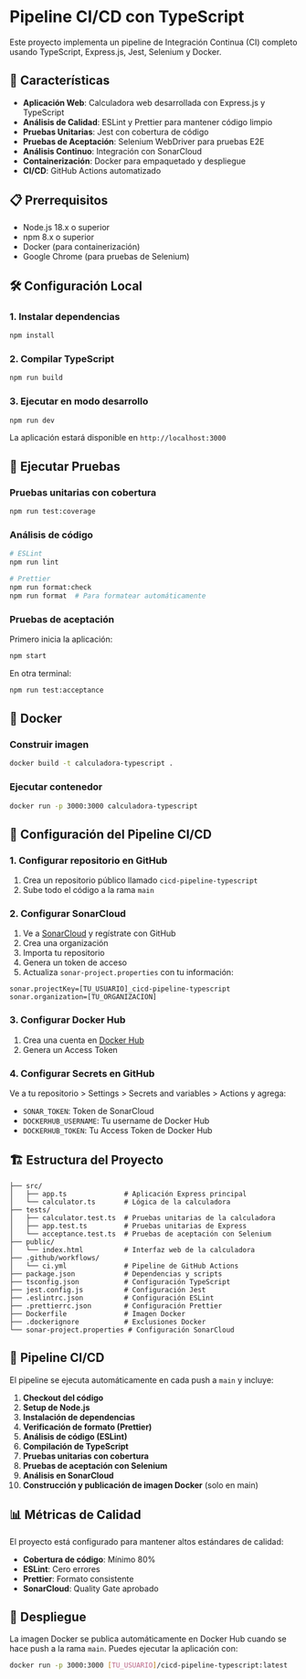 # Pipeline CI/CD con TypeScript

Este proyecto implementa un pipeline de Integración Continua (CI) completo usando TypeScript, Express.js, Jest, Selenium y Docker.

## 🚀 Características

- **Aplicación Web**: Calculadora web desarrollada con Express.js y TypeScript
- **Análisis de Calidad**: ESLint y Prettier para mantener código limpio
- **Pruebas Unitarias**: Jest con cobertura de código
- **Pruebas de Aceptación**: Selenium WebDriver para pruebas E2E
- **Análisis Continuo**: Integración con SonarCloud
- **Containerización**: Docker para empaquetado y despliegue
- **CI/CD**: GitHub Actions automatizado

## 📋 Prerrequisitos

- Node.js 18.x o superior
- npm 8.x o superior
- Docker (para containerización)
- Google Chrome (para pruebas de Selenium)

## 🛠️ Configuración Local

### 1. Instalar dependencias

```bash
npm install
```

### 2. Compilar TypeScript

```bash
npm run build
```

### 3. Ejecutar en modo desarrollo

```bash
npm run dev
```

La aplicación estará disponible en `http://localhost:3000`

## 🧪 Ejecutar Pruebas

### Pruebas unitarias con cobertura

```bash
npm run test:coverage
```

### Análisis de código

```bash
# ESLint
npm run lint

# Prettier
npm run format:check
npm run format  # Para formatear automáticamente
```

### Pruebas de aceptación

Primero inicia la aplicación:

```bash
npm start
```

En otra terminal:

```bash
npm run test:acceptance
```

## 🐳 Docker

### Construir imagen

```bash
docker build -t calculadora-typescript .
```

### Ejecutar contenedor

```bash
docker run -p 3000:3000 calculadora-typescript
```

## 🔧 Configuración del Pipeline CI/CD

### 1. Configurar repositorio en GitHub

1. Crea un repositorio público llamado `cicd-pipeline-typescript`
2. Sube todo el código a la rama `main`

### 2. Configurar SonarCloud

1. Ve a [SonarCloud](https://sonarcloud.io/) y regístrate con GitHub
2. Crea una organización
3. Importa tu repositorio
4. Genera un token de acceso
5. Actualiza `sonar-project.properties` con tu información:

```properties
sonar.projectKey=[TU_USUARIO]_cicd-pipeline-typescript
sonar.organization=[TU_ORGANIZACION]
```

### 3. Configurar Docker Hub

1. Crea una cuenta en [Docker Hub](https://hub.docker.com/)
2. Genera un Access Token

### 4. Configurar Secrets en GitHub

Ve a tu repositorio > Settings > Secrets and variables > Actions y agrega:

- `SONAR_TOKEN`: Token de SonarCloud
- `DOCKERHUB_USERNAME`: Tu username de Docker Hub
- `DOCKERHUB_TOKEN`: Tu Access Token de Docker Hub

## 🏗️ Estructura del Proyecto

```
├── src/
│   ├── app.ts              # Aplicación Express principal
│   └── calculator.ts       # Lógica de la calculadora
├── tests/
│   ├── calculator.test.ts  # Pruebas unitarias de la calculadora
│   ├── app.test.ts         # Pruebas unitarias de Express
│   └── acceptance.test.ts  # Pruebas de aceptación con Selenium
├── public/
│   └── index.html          # Interfaz web de la calculadora
├── .github/workflows/
│   └── ci.yml              # Pipeline de GitHub Actions
├── package.json            # Dependencias y scripts
├── tsconfig.json           # Configuración TypeScript
├── jest.config.js          # Configuración Jest
├── .eslintrc.json          # Configuración ESLint
├── .prettierrc.json        # Configuración Prettier
├── Dockerfile              # Imagen Docker
├── .dockerignore           # Exclusiones Docker
└── sonar-project.properties # Configuración SonarCloud
```

## 🔄 Pipeline CI/CD

El pipeline se ejecuta automáticamente en cada push a `main` y incluye:

1. **Checkout del código**
2. **Setup de Node.js**
3. **Instalación de dependencias**
4. **Verificación de formato (Prettier)**
5. **Análisis de código (ESLint)**
6. **Compilación de TypeScript**
7. **Pruebas unitarias con cobertura**
8. **Pruebas de aceptación con Selenium**
9. **Análisis en SonarCloud**
10. **Construcción y publicación de imagen Docker** (solo en main)

## 📊 Métricas de Calidad

El proyecto está configurado para mantener altos estándares de calidad:

- **Cobertura de código**: Mínimo 80%
- **ESLint**: Cero errores
- **Prettier**: Formato consistente
- **SonarCloud**: Quality Gate aprobado

## 🚀 Despliegue

La imagen Docker se publica automáticamente en Docker Hub cuando se hace push a la rama `main`. Puedes ejecutar la aplicación con:

```bash
docker run -p 3000:3000 [TU_USUARIO]/cicd-pipeline-typescript:latest
```
